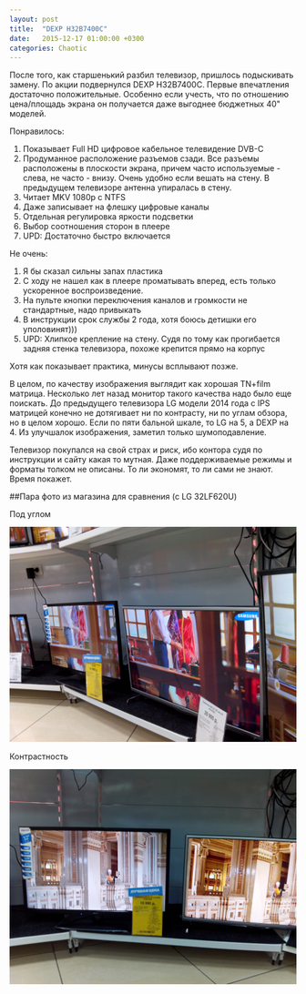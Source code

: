 ```yaml
---
layout: post
title:  "DEXP H32B7400C"
date:   2015-12-17 01:00:00 +0300
categories: Chaotic
---
```


После того, как старшенький разбил телевизор, пришлось подыскивать замену. По акции подвернулся DEXP H32B7400C. Первые впечатления достаточно положительные. Особенно если учесть, что по отношению цена/площадь экрана он получается даже выгоднее бюджетных 40" моделей.

Понравилось:

1. Показывает Full HD цифровое кабельное телевидение DVB-C
2. Продуманное расположение разъемов сзади. Все разъемы расположены в плоскости экрана, причем часто используемые - слева, не часто - внизу. Очень удобно если вешать на стену. В предыдущем телевизоре антенна упиралась в стену.
3. Читает MKV 1080p с NTFS
4. Даже записывает на флешку цифровые каналы
5. Отдельная регулировка яркости подсветки
6. Выбор соотношения сторон в плеере
7. UPD: Достаточно быстро включается

Не очень:

1. Я бы сказал сильны запах пластика
2. С ходу не нашел как в плеере проматывать вперед, есть только ускоренное воспроизведение.
3. На пульте кнопки переключения каналов и громкости не стандартные, надо привыкать
4. В инструкции срок службы 2 года, хотя боюсь детишки его уполовинят))) 
5. UPD: Хлипкое крепление на стену. Судя по тому как прогибается задняя стенка телевизора, похоже крепится прямо на корпус 

Хотя как показывает практика, минусы всплывают позже.

В целом, по качеству изображения выглядит как хорошая TN+film матрица. Несколько лет назад монитор такого качества надо было еще поискать. До предыдущего телевизора LG модели 2014 года с IPS матрицей конечно не дотягивает ни по контрасту, ни по углам обзора, но в целом хорошо. Если по пяти бальной шкале, то LG на 5, а DEXP на 4. Из улучшалок изображения, заметил только шумоподавление.

Телевизор покупался на свой страх и риск, ибо контора судя по инструкции и сайту какая то мутная. Даже поддерживаемые режимы и форматы толком не описаны. То ли экономят, то ли сами не знают. Время покажет.

##Пара фото из магазина для сравнения (с LG 32LF620U)

Под углом

![DEXP H32B7400C vs LG 32LF620U под углом](/files/dexp/IMG_20151214_121817.jpg "DEXP H32B7400C vs LG 32LF620U под углом")

Контрастность

![DEXP H32B7400C vs LG 32LF620U контрастность](/files/dexp/IMG_20151214_121808.jpg "DEXP H32B7400C vs LG 32LF620U контрастность")
